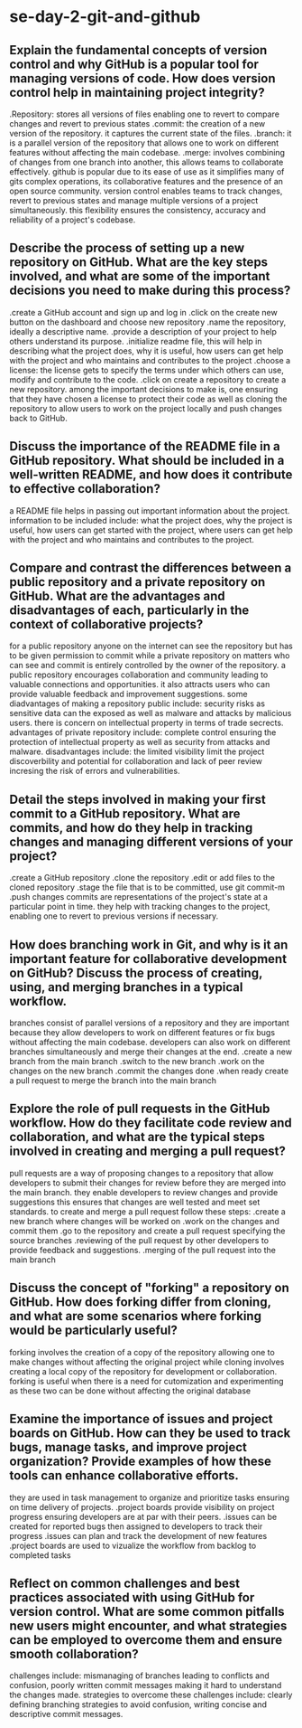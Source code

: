 # se-day-2-git-and-github
## Explain the fundamental concepts of version control and why GitHub is a popular tool for managing versions of code. How does version control help in maintaining project integrity?
.Repository: stores all versions of files enabling one to revert to compare changes and revert to previous states
.commit: the creation of a new version of the repository. it captures the current state of the files.
.branch: it is a parallel version of the repository that allows one to work on different features without affecting the main codebase.
.merge: involves combining of changes from one branch into another, this allows teams to collaborate effectively.
github is popular due to its ease of use as it simplifies many of gits complex operations, its collaborative features and the presence of an open source community.
version control enables teams to track changes, revert to previous states and manage multiple versions of a project simultaneously. this flexibility ensures the consistency, accuracy and reliability of a project's codebase.
## Describe the process of setting up a new repository on GitHub. What are the key steps involved, and what are some of the important decisions you need to make during this process?
.create a GitHub account and sign up and log in
.click on the create new button on the dashboard and choose new repository
.name the repository, ideally a descriptive name.
.provide a description of your project to help others understand its purpose.
.initialize readme file, this will help in describing what the project does, why it is useful, how users can get help with the project and who maintains and contributes to the project
.choose a license: the license gets to specify the terms under which others can use, modify and contribute to the code.
.click on create a repository to create a new repository.
among the important decisions to make is, one ensuring that they have chosen a license to protect their code as well as cloning the repository to allow users to work on the project locally and push changes back to GitHub.
## Discuss the importance of the README file in a GitHub repository. What should be included in a well-written README, and how does it contribute to effective collaboration?
a README file helps in passing out important information about the project.
information to be included include: what the project does, why the project is useful, how users can get started with the project, where users can get help with the project and who maintains and contributes to the project.
## Compare and contrast the differences between a public repository and a private repository on GitHub. What are the advantages and disadvantages of each, particularly in the context of collaborative projects?
for a public repository anyone on the internet can see the repository but has to be given permission to commit while a private repository on matters who can see and commit is entirely controlled by the owner of the repository.
a public repository encourages collaboration and community leading to valuable connections and opportunities. it also attracts users who can provide valuable feedback and improvement suggestions.
some diadvantages of making a repository public include: security risks as sensitive data can the exposed as well as malware and attacks by malicious users. there is concern on intellectual property in terms of trade secrects.
advantages of private repository include: complete control ensuring the protection of intellectual property as well as security from attacks and malware.
disadvantages include: the limited visibility limit the project discoverbility and potential for collaboration and lack of peer review incresing the risk of errors and vulnerabilities.
## Detail the steps involved in making your first commit to a GitHub repository. What are commits, and how do they help in tracking changes and managing different versions of your project?
.create a GitHub repository
.clone the repository
.edit or add files to the cloned repository
.stage the file that is to be committed, use git commit-m
.push changes
commits are representations of the project's state at a particular point in time. they help with tracking changes to the project, enabling one to revert to previous versions if necessary. 
## How does branching work in Git, and why is it an important feature for collaborative development on GitHub? Discuss the process of creating, using, and merging branches in a typical workflow.
branches consist of parallel versions of a repository and they are important because they  allow developers to work on different features or fix bugs without affecting the main codebase. developers can also work on different branches simultaneously and merge their changes at the end.
.create a new branch from the main branch
.switch to the new branch
.work on the changes on the new branch
.commit the changes done
.when ready create a pull request to merge the branch into the main branch
## Explore the role of pull requests in the GitHub workflow. How do they facilitate code review and collaboration, and what are the typical steps involved in creating and merging a pull request?
pull requests are a way of proposing changes to a repository that allow developers to submit their changes for review before they are merged into the main branch.
they enable developers to review changes and provide suggestions this ensures that changes are well tested and meet set standards.
to create and merge a pull request follow these steps:
.create a new branch where changes will be worked on
.work on the changes and commit them
.go to the repository and create a pull request specifying the source branches
.reviewing of the pull request by other developers to provide feedback and suggestions.
.merging of the pull request into the main branch
## Discuss the concept of "forking" a repository on GitHub. How does forking differ from cloning, and what are some scenarios where forking would be particularly useful?
forking involves the creation of a copy of the repository allowing one to make changes without affecting the original project while cloning involves creating a local copy of the repository for development or collaboration.
forking is useful when there is a need for cutomization and experimenting as these two can be done without affecting the original database
## Examine the importance of issues and project boards on GitHub. How can they be used to track bugs, manage tasks, and improve project organization? Provide examples of how these tools can enhance collaborative efforts.
they are used in task management to organize and prioritize tasks ensuring on time delivery of projects.
.project boards provide visibility on project progress ensuring developers are at par with their peers.
.issues can be created for reported bugs then assigned to developers to track their progress
.issues can plan and track the development of new features
.project boards are used to vizualize the workflow from backlog to completed tasks
## Reflect on common challenges and best practices associated with using GitHub for version control. What are some common pitfalls new users might encounter, and what strategies can be employed to overcome them and ensure smooth collaboration?
challenges include: mismanaging of branches leading to conflicts and confusion, poorly written commit messages making it hard to understand the changes made.
strategies to overcome these challenges include: clearly defining branching strategies to avoid confusion, writing concise and descriptive commit messages.
